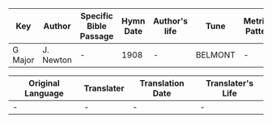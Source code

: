 Key | Author   | Specific Bible Passage     |Hymn Date |Author's life |Tune |Metrical Pattern   |Composer/Source
-- | --------- | ---------------------------|----------|--------------|-----|-------------------|-------------  
G Major |J. Newton |- |1908 |- |BELMONT |- |S. Webbe

Original Language | Translater | Translation Date   | Translater's Life  
----------------- | --------- | --------------------|-------------     
\- |- |- |-
